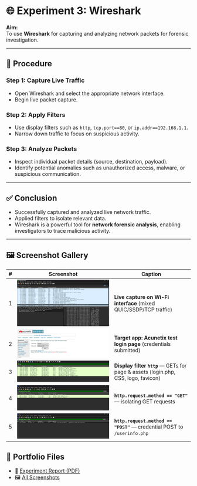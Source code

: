 # 🌐 Experiment 3: Wireshark

**Aim:**  
To use **Wireshark** for capturing and analyzing network packets for forensic investigation.

---

## 📝 Procedure

### Step 1: Capture Live Traffic
- Open Wireshark and select the appropriate network interface.  
- Begin live packet capture.  

### Step 2: Apply Filters
- Use display filters such as `http`, `tcp.port==80`, or `ip.addr==192.168.1.1`.  
- Narrow down traffic to focus on suspicious activity.  

### Step 3: Analyze Packets
- Inspect individual packet details (source, destination, payload).  
- Identify potential anomalies such as unauthorized access, malware, or suspicious communication.  

---

## ✅ Conclusion
- Successfully captured and analyzed live network traffic.  
- Applied filters to isolate relevant data.  
- Wireshark is a powerful tool for **network forensic analysis**, enabling investigators to trace malicious activity.  

---
## 🖼️ Screenshot Gallery

| # | Screenshot | Caption |
|---|------------|---------|
| 1 | ![Live capture](screenshots/Screenshot%202025-09-01%20194432.png) | **Live capture on Wi-Fi interface** (mixed QUIC/SSDP/TCP traffic) |
| 2 | ![Login page](screenshots/Screenshot%202025-09-01%20194634.png) | **Target app: Acunetix test login page** (credentials submitted) |
| 3 | ![HTTP filter](screenshots/Screenshot%202025-09-01%20194700.png) | **Display filter `http`** — GETs for page & assets (login.php, CSS, logo, favicon) |
| 4 | ![GET only](screenshots/Screenshot%202025-09-01%20194733.png) | **`http.request.method == "GET"`** — isolating GET requests |
| 5 | ![POST only](screenshots/Screenshot%202025-09-01%20195042.png) | **`http.request.method == "POST"`** — credential POST to `/userinfo.php` |
## 📂 Portfolio Files
- 📄 [Experiment Report (PDF)](Ex.No.3-Wireshark.pdf)  
- 🖼️ [All Screenshots](screenshots/) 
